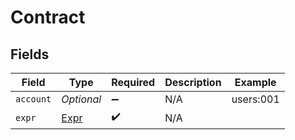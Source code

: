 # Contract


## Fields

| Field                               | Type                                | Required                            | Description                         | Example                             |
| ----------------------------------- | ----------------------------------- | ----------------------------------- | ----------------------------------- | ----------------------------------- |
| `account`                           | *Optional<String>*                  | :heavy_minus_sign:                  | N/A                                 | users:001                           |
| `expr`                              | [Expr](../../models/shared/Expr.md) | :heavy_check_mark:                  | N/A                                 |                                     |